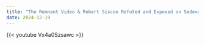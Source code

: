 ```yaml
---
title: "The Remnant Video & Robert Siscoe Refuted and Exposed on Sedevacantism"
date: 2024-12-19
---
```


{{< youtube Vx4a0Szsawc >}}
